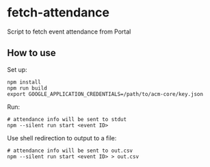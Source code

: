 # fetch-attendance
Script to fetch event attendance from Portal

## How to use
Set up:
```
npm install
npm run build
export GOOGLE_APPLICATION_CREDENTIALS=/path/to/acm-core/key.json
```
Run:
```
# attendance info will be sent to stdut
npm --silent run start <event ID>
```
Use shell redirection to output to a file:
```
# attendance info will be sent to out.csv
npm --silent run start <event ID> > out.csv
```

